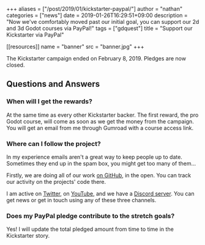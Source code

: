 +++
aliases = ["/post/2019/01/kickstarter-paypal/"]
author = "nathan"
categories = ["news"]
date = 2019-01-26T16:29:51+09:00
description = "Now we've comfortably moved past our initial goal, you can support our 2d and 3d Godot courses via PayPal!"
tags = ["gdquest"]
title = "Support our Kickstarter via PayPal"

[[resources]]
name = "banner"
src = "banner.jpg"
+++


The Kickstarter campaign ended on February 8, 2019. Pledges are now closed.

## Questions and Answers

### When will I get the rewards?

At the same time as every other Kickstarter backer. The first reward, the pro Godot course, will come as soon as we get the money from the campaign. You will get an email from me through Gumroad with a course access link.

### Where can I follow the project?

In my experience emails aren't a great way to keep people up to date. Sometimes they end up in the spam box, you might get too many of them...

Firstly, we are doing all of our work [on GitHub](//github.com/GDQuest/), in the open. You can track our activity on the projects' code there.

I am active on [Twitter](//twitter.com/NathanGDQuest), on [YouTube](//www.youtube.com/c/gdquest/), and we have a [Discord server](//discord.gg/uzSR7jB). You can get news or get in touch using any of these three channels.

### Does my PayPal pledge contribute to the stretch goals?

Yes! I will update the total pledged amount from time to time in the Kickstarter story.

